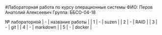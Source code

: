 #Лабораторная работа по курсу операционные системы
ФИО: Перов Анатолий Алексеевич Группа: ББСО-04-18

№ лабораторной | - | название работы |
| 1 | - | suzen |
| 2 | - | RAID |
| 3 | - | git |
| 4 | - | markdown |
| 5 | - | docker |
